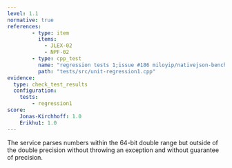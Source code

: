 ```yaml
---
level: 1.1
normative: true
references:
        - type: item
          items:
            - JLEX-02
            - NPF-02
        - type: cpp_test
          name: "regression tests 1;issue #186 miloyip/nativejson-benchmark: floating-point parsing"
          path: "tests/src/unit-regression1.cpp"
evidence:
  type: check_test_results
  configuration:
    tests: 
        - regression1
score:
    Jonas-Kirchhoff: 1.0
    Erikhu1: 1.0
---
```


The service parses numbers within the 64-bit double range but outside of the double precision without throwing an exception and without guarantee of precision.